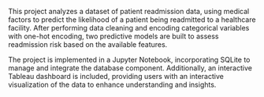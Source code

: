 This project analyzes a dataset of patient readmission data, using medical factors to predict the likelihood of a patient being readmitted to a healthcare facility. After performing data cleaning and encoding categorical variables with one-hot encoding, two predictive models are built to assess readmission risk based on the available features.

The project is implemented in a Jupyter Notebook, incorporating SQLite to manage and integrate the database component. Additionally, an interactive Tableau dashboard is included, providing users with an interactive visualization of the data to enhance understanding and insights.
